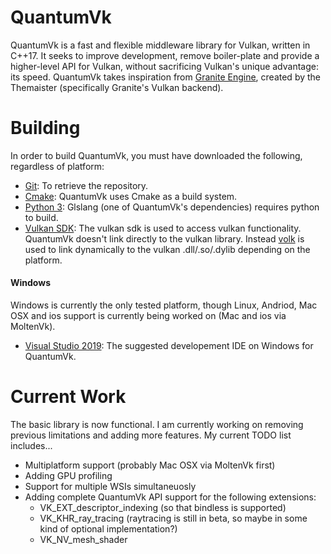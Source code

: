 # QuantumVk
QuantumVk is a fast and flexible middleware library for Vulkan, written in C++17. It seeks to improve
development, remove boiler-plate and provide a higher-level API for Vulkan, without sacrificing Vulkan's unique advantage: its speed.
QuantumVk takes inspiration from [Granite Engine](https://github.com/Themaister/Granite), created by the Themaister
(specifically Granite's Vulkan backend).

# Building
In order to build QuantumVk, you must have downloaded the following, regardless of platform:
- [Git](https://git-scm.com/downloads): To retrieve the repository.
- [Cmake](https://cmake.org/): QuantumVk uses Cmake as a build system.
- [Python 3](https://www.python.org/downloads/): Glslang (one of QuantumVk's dependencies) requires python to build.
- [Vulkan SDK](https://vulkan.lunarg.com/): The vulkan sdk is used to access vulkan functionality. QuantumVk doesn't link directly to the vulkan library. Instead [volk](https://github.com/zeux/volk) is used to link dynamically to the vulkan .dll/.so/.dylib depending on the platform.

#### Windows
Windows is currently the only tested platform, though Linux, Andriod, Mac OSX and ios support is currently being worked on (Mac and ios via MoltenVk).
- [Visual Studio 2019](https://visualstudio.microsoft.com/vs/): The suggested developement IDE on Windows for QuantumVk.

# Current Work
The basic library is now functional. I am currently working on removing previous limitations and adding more features.
My current TODO list includes...

- Multiplatform support (probably Mac OSX via MoltenVk first)
- Adding GPU profiling
- Support for multiple WSIs simultaneuosly
- Adding complete QuantumVk API support for the following extensions:
	- VK_EXT_descriptor_indexing (so that bindless is supported)
	- VK_KHR_ray_tracing (raytracing is still in beta, so maybe in some kind of optional implementation?)
	- VK_NV_mesh_shader